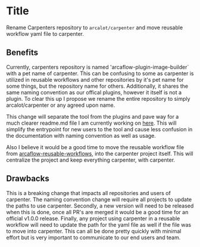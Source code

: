 # Title

Rename Carpenters repository to `arcalot/carpenter` and move reusable workflow yaml file to carpenter.

## Benefits

Currently, carpenters repository is named 'arcaflow-plugin-image-builder` with a pet name of carpenter. This can be confusing to some as carpenter is utilized in reusable workflows and other repositories by it's pet name for some things, but the repository name for others. Additionally, it shares the same naming convention as our offical plugins, however it itself is not a plugin. To clear this up I propose we rename the entire repository to simply arcalot/carpenter or any agreed upon name. 

This change will separate the tool from the plugins and pave way for a much clearer readme.md file I am currently working on [here](https://github.com/jdowni000/arcaflow-plugin-image-builder/blob/docs/README_UPDATE.md#using-carpenter-in-reusable-workflow). This will simplify the entrypoint for new users to the tool and cause less confusion in the documentation with naming convention as well as usage.

Also I believe it would be a good time to move the reusable workflow file from [arcaflow-reusable-workflows](https://github.com/arcalot/arcaflow-reusable-workflows/blob/main/.github/workflows/carpenter.yaml), into the carpenter project itself. This will centralize the project and keep everything carpenter, with carpenter.

## Drawbacks

This is a breaking change that impacts all repositories and users of carpenter. The naming convention change will require all projects to update the paths to use carpenter. Secondly, a new version will need to be released when this is done, once all PR's are merged it would be a good time for an official v1.0.0 release. Finally, any project using carpenter in a reusable workflow will need to update the path for the yaml file as well if the file was to move into carpenter. This can all be done pretty quickly with minimal effort but is very important to communicate to our end users and team. 